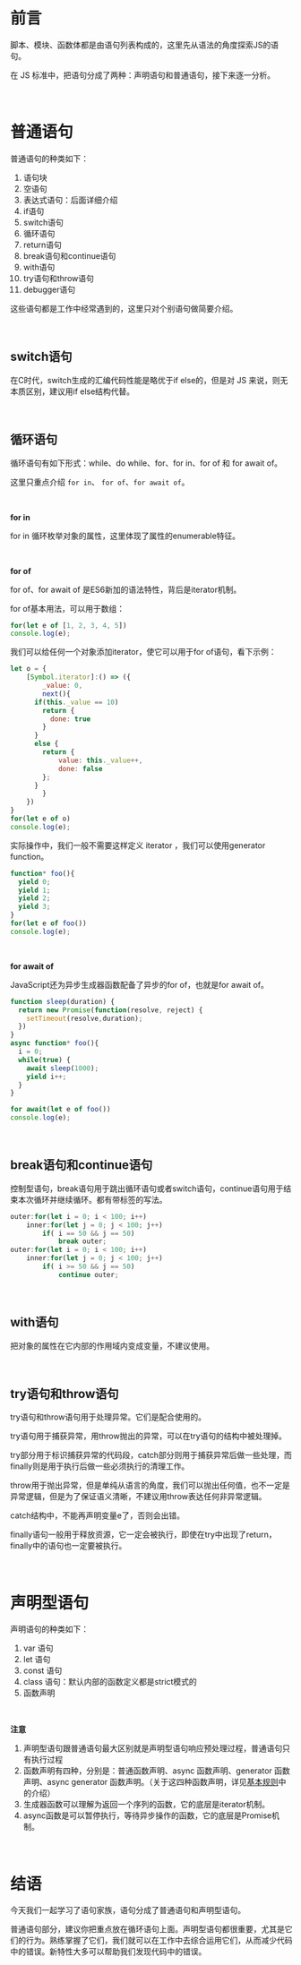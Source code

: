 # 前言

脚本、模块、函数体都是由语句列表构成的，这里先从语法的角度探索JS的语句。

在 JS 标准中，把语句分成了两种：声明语句和普通语句，接下来逐一分析。

<br/>

# 普通语句

普通语句的种类如下：

1. 语句块
2. 空语句
3. 表达式语句：后面详细介绍
4. if语句
5. switch语句
6. 循环语句
7. return语句
8. break语句和continue语句
9. with语句
10. try语句和throw语句
11. debugger语句

这些语句都是工作中经常遇到的，这里只对个别语句做简要介绍。

<br/>

## switch语句

在C时代，switch生成的汇编代码性能是略优于if else的，但是对 JS 来说，则无本质区别，建议用if else结构代替。

<br/>

## 循环语句

循环语句有如下形式：while、do while、for、for in、for of 和 for await of。

这里只重点介绍 `for in`、 `for of`、`for await of`。

<br/>

**for in**

for in 循环枚举对象的属性，这里体现了属性的enumerable特征。

<br/>

**for of**

for of、for await of 是ES6新加的语法特性，背后是iterator机制。

for of基本用法，可以用于数组：

```js
for(let e of [1, 2, 3, 4, 5])
console.log(e);
```

我们可以给任何一个对象添加iterator，使它可以用于for of语句，看下示例：

```js
let o = {
	[Symbol.iterator]:() => ({
		_value: 0,
		next(){
      if(this._value == 10)
      	return {
      	  done: true
        }
      }
      else {
        return {
      		value: this._value++,
      		done: false
      	};
      }
		}
	})
}
for(let e of o)
console.log(e);
```

实际操作中，我们一般不需要这样定义 iterator ，我们可以使用generator function。

```js
function* foo(){
  yield 0;
  yield 1;
  yield 2;
  yield 3;
}
for(let e of foo())
console.log(e);
```

<br/>

**for await of**

JavaScript还为异步生成器函数配备了异步的for of，也就是for await of。

```js
function sleep(duration) {
  return new Promise(function(resolve, reject) {
  	setTimeout(resolve,duration);
  })
}
async function* foo(){
  i = 0;
  while(true) {
    await sleep(1000);
    yield i++;
  }
}

for await(let e of foo())
console.log(e);
```

<br/>

## break语句和continue语句

控制型语句，break语句用于跳出循环语句或者switch语句，continue语句用于结束本次循环并继续循环。都有带标签的写法。

```js
outer:for(let i = 0; i < 100; i++)
	inner:for(let j = 0; j < 100; j++)
		if( i == 50 && j == 50)
			break outer;
outer:for(let i = 0; i < 100; i++)
	inner:for(let j = 0; j < 100; j++)
		if( i >= 50 && j == 50)
			continue outer;
```

<br/>

## with语句

把对象的属性在它内部的作用域内变成变量，不建议使用。

<br/>

## try语句和throw语句

try语句和throw语句用于处理异常。它们是配合使用的。

try语句用于捕获异常，用throw抛出的异常，可以在try语句的结构中被处理掉。

try部分用于标识捕获异常的代码段，catch部分则用于捕获异常后做一些处理，而finally则是用于执行后做一些必须执行的清理工作。

throw用于抛出异常，但是单纯从语言的角度，我们可以抛出任何值，也不一定是异常逻辑，但是为了保证语义清晰，不建议用throw表达任何非异常逻辑。

catch结构中，不能再声明变量e了，否则会出错。

finally语句一般用于释放资源，它一定会被执行，即使在try中出现了return，finally中的语句也一定要被执行。

<br/>

# 声明型语句

声明语句的种类如下：

1. var 语句
2. let 语句
3. const 语句
4. class 语句：默认内部的函数定义都是strict模式的
5. 函数声明

<br/>

**注意**

1. 声明型语句跟普通语句最大区别就是声明型语句响应预处理过程，普通语句只有执行过程
2. 函数声明有四种，分别是：普通函数声明、async 函数声明、generator 函数声明、async generator 函数声明。（关于这四种函数声明，详见[基本规则](https://github.com/jiangxia/FE-Knowledge/blob/master/posts/0-JavaScript/%E5%9F%BA%E6%9C%AC%E8%A7%84%E5%88%99.md#%E5%87%BD%E6%95%B0%E4%BD%93)中的介绍）
3. 生成器函数可以理解为返回一个序列的函数，它的底层是iterator机制。
4. async函数是可以暂停执行，等待异步操作的函数，它的底层是Promise机制。

<br/>

# 结语

今天我们一起学习了语句家族，语句分成了普通语句和声明型语句。

普通语句部分，建议你把重点放在循环语句上面。声明型语句都很重要，尤其是它们的行为。熟练掌握了它们，我们就可以在工作中去综合运用它们，从而减少代码中的错误。新特性大多可以帮助我们发现代码中的错误。